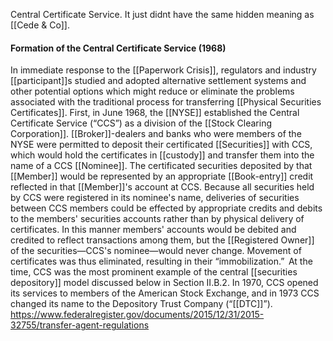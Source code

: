 Central Certificate Service. It just didnt have the same hidden meaning as [[Cede & Co]].

#### Formation of the Central Certificate Service (1968)

In immediate response to the [[Paperwork Crisis]], regulators and industry [[participant]]s studied and adopted alternative settlement systems and other potential options which might reduce or eliminate the problems associated with the traditional process for transferring [[Physical Securities Certificates]]. First, in June 1968, the [[NYSE]] established the Central Certificate Service (“CCS”) as a division of the [[Stock Clearing Corporation]]. [[Broker]]-dealers and banks who were members of the NYSE were permitted to deposit their certificated [[Securities]] with CCS, which would hold the certificates in [[custody]] and transfer them into the name of a CCS [[Nominee]]. The certificated securities deposited by that [[Member]] would be represented by an appropriate [[Book-entry]] credit reflected in that [[Member]]'s account at CCS. Because all securities held by CCS were registered in its nominee's name, deliveries of securities between CCS members could be effected by appropriate credits and debits to the members' securities accounts rather than by physical delivery of certificates. In this manner members' accounts would be debited and credited to reflect transactions among them, but the [[Registered Owner]] of the securities—CCS's nominee—would never change. Movement of certificates was thus eliminated, resulting in their “immobilization.”  At the time, CCS was the most prominent example of the central [[securities depository]] model discussed below in Section II.B.2. In 1970, CCS opened its services to members of the American Stock Exchange, and in 1973 CCS changed its name to the Depository Trust Company (“[[DTC]]”).
https://www.federalregister.gov/documents/2015/12/31/2015-32755/transfer-agent-regulations
